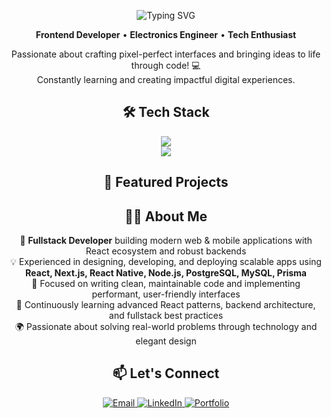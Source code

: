 <p align="center">
  <img src="https://readme-typing-svg.herokuapp.com/?font=Righteous&size=35&center=true&vCenter=true&width=500&height=70&duration=4000&lines=Hi+There!+👋;+I'm+Andriy!;" alt="Typing SVG" />
</p>

<p align="center">
  <strong>Frontend Developer</strong> • <strong>Electronics Engineer</strong> • <strong>Tech Enthusiast</strong>
</p>

<p align="center">
  Passionate about crafting pixel-perfect interfaces and bringing ideas to life through code! 💻<br/>
  Constantly learning and creating impactful digital experiences.
</p>

<h2 align="center">🛠️ Tech Stack</h2>

<div align="center">
  <img src="https://skillicons.dev/icons?i=react,nextjs,typescript,javascript,tailwind,css,html,nodejs,express,jest" />
  <br/>
  <img src="https://skillicons.dev/icons?i=postgres,mysql,prisma,git,github,vscode,figma,docker" />
</div>

<h2 align="center">🌟 Featured Projects</h2>

<h2 align="center">👨‍💻 About Me</h2>

<p align="center">
🚀 <strong>Fullstack Developer</strong> building modern web & mobile applications with React ecosystem and robust backends<br/>
💡 Experienced in designing, developing, and deploying scalable apps using <strong>React, Next.js, React Native, Node.js, PostgreSQL, MySQL, Prisma</strong><br/>
🎯 Focused on writing clean, maintainable code and implementing performant, user-friendly interfaces<br/>
🌱 Continuously learning advanced React patterns, backend architecture, and fullstack best practices<br/>
🌍 Passionate about solving real-world problems through technology and elegant design
</p>


<h2 align="center">📫 Let's Connect</h2>

<div align="center">
  <a href="mailto:shavaloandriy1@gmail.com">
    <img src="https://img.shields.io/badge/-Email-EA4335?style=for-the-badge&logo=gmail&logoColor=white" alt="Email"/>
  </a>
  <a href="https://www.linkedin.com/in/%D0%B0%D0%BD%D0%B4%D1%80%D1%96%D0%B9-%D1%88%D0%B0%D0%B2%D0%B0%D0%BB%D0%BE-ab803b35b/">
    <img src="https://img.shields.io/badge/-LinkedIn-0A66C2?style=for-the-badge&logo=linkedin&logoColor=white" alt="LinkedIn"/>
  </a>
  <a href="https://andriy-shavalo-portfolio.vercel.app/">
    <img src="https://img.shields.io/badge/-Portfolio-FF4088?style=for-the-badge&logo=hugo&logoColor=white" alt="Portfolio"/>
  </a>
</div>


